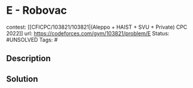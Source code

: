 # E - Robovac

contest: [[CFICPC/103821/103821|(Aleppo + HAIST + SVU + Private) CPC 2022]]
url: https://codeforces.com/gym/103821/problem/E
Status: #UNSOLVED
Tags: #

## Description

## Solution

